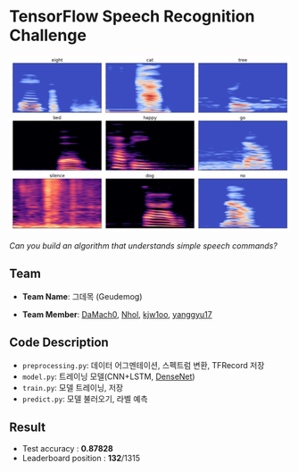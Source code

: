 # TensorFlow Speech Recognition Challenge

<p align="center">
<img src="img/spec.png" width=700px>
</p>

*Can you build an algorithm that understands simple speech commands?*

## Team 

* **Team Name**: 그데목 (Geudemog)

* **Team Member**: [DaMach0](https://github.com/DaMacho), [Nhol](https://github.com/Nhol), [kjw1oo](https://github.com/kjw1oo), [yanggyu17](https://github.com/yanggyu17)



## Code Description

* `preprocessing.py`: 데이터 어그멘테이션, 스펙트럼 변환, TFRecord 저장
* `model.py`: 트레이닝 모델(CNN+LSTM, [DenseNet](https://arxiv.org/abs/1608.06993)) 
* `train.py`: 모델 트레이닝, 저장
* `predict.py`: 모델 불러오기, 라벨 예측



## Result

* Test accuracy : **0.87828**
* Leaderboard position : **132**/1315
